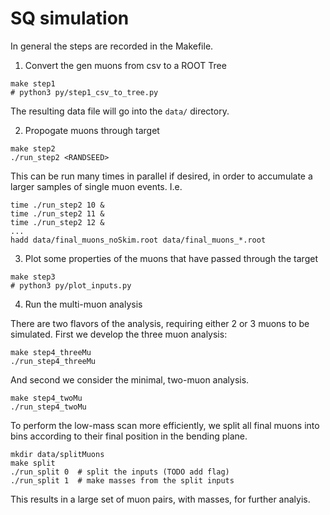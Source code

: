 # SQ simulation

In general the steps are recorded in the Makefile.

1. Convert the gen muons from csv to a ROOT Tree

```
make step1
# python3 py/step1_csv_to_tree.py
```

The resulting data file will go into the `data/` directory.

2. Propogate muons through target

```
make step2
./run_step2 <RANDSEED>
```

This can be run many times in parallel if desired, in order to accumulate a larger samples of single muon events.
I.e.
```
time ./run_step2 10 &
time ./run_step2 11 &
time ./run_step2 12 &
...
hadd data/final_muons_noSkim.root data/final_muons_*.root 
```

3. Plot some properties of the muons that have passed through the target

```
make step3
# python3 py/plot_inputs.py
```

4. Run the multi-muon analysis

There are two flavors of the analysis, requiring either 2 or 3 muons to be simulated. First we develop the three muon analysis:

```
make step4_threeMu
./run_step4_threeMu
```

And second we consider the minimal, two-muon analysis.

```
make step4_twoMu
./run_step4_twoMu
```

To perform the low-mass scan more efficiently, we split all final muons into bins according to their final position in the bending plane.

```
mkdir data/splitMuons
make split
./run_split 0  # split the inputs (TODO add flag)
./run_split 1  # make masses from the split inputs
```

This results in a large set of muon pairs, with masses, for further analyis.
